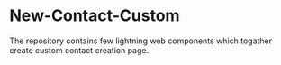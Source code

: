 # New-Contact-Custom
The repository contains few lightning web components which togather create custom contact creation page.
